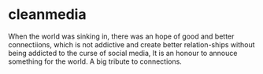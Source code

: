 # cleanmedia
When the world was sinking in, there was an hope of good and better connectiions, which is not addictive and create better relation-ships without being addicted to the curse of social media,  It is an honour to annouce something for the world. A big tribute to connections.
